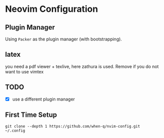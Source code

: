# Neovim Configuration
## Plugin Manager
Using `Packer` as the plugin manager (with bootstrapping).

## latex
you need a pdf viewer + texlive, here zathura is used. Remove if you do not want to use vimtex

## TODO
- [x] use a different plugin manager

## First Time Setup
```
git clone --depth 1 https://github.com/when-q/nvim-config.git ~/.config
```
